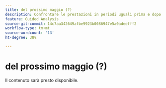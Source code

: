 ```yaml
---
title: del prossimo maggio (?)
description: Confrontare le prestazioni in periodi uguali prima e dopo il rilascio.
feature: Guided Analysis
source-git-commit: 14c7aa342649afbe9923b0086947e5a0adeefff2
workflow-type: tm+mt
source-wordcount: '13'
ht-degree: 38%

---
```


# del prossimo maggio (?)

Il contenuto sarà presto disponibile.
